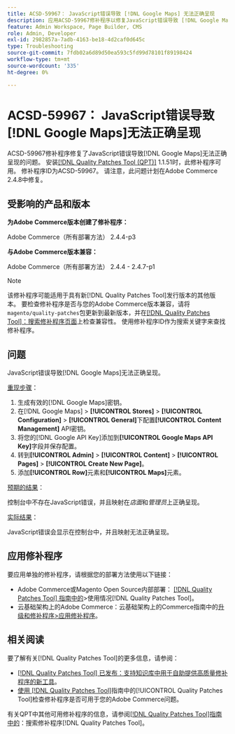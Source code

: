 ```yaml
---
title: ACSD-59967： JavaScript错误导致 [!DNL Google Maps] 无法正确呈现
description: 应用ACSD-59967修补程序以修复JavaScript错误导致 [!DNL Google Maps] 无法正确呈现的Adobe Commerce问题。
feature: Admin Workspace, Page Builder, CMS
role: Admin, Developer
exl-id: 2982857a-7adb-4163-be18-4d2caf0d645c
type: Troubleshooting
source-git-commit: 7fdb02a6d89d50ea593c5fd99d78101f89198424
workflow-type: tm+mt
source-wordcount: '335'
ht-degree: 0%

---
```


# ACSD-59967： JavaScript错误导致[!DNL Google Maps]无法正确呈现

ACSD-59967修补程序修复了JavaScript错误导致[!DNL Google Maps]无法正确呈现的问题。 安装[[!DNL Quality Patches Tool (QPT)]](https://experienceleague.adobe.com/zh-hans/docs/commerce-operations/tools/quality-patches-tool/quality-patches-tool-to-self-serve-quality-patches) 1.1.51时，此修补程序可用。 修补程序ID为ACSD-59967。 请注意，此问题计划在Adobe Commerce 2.4.8中修复。

## 受影响的产品和版本

**为Adobe Commerce版本创建了修补程序：**

Adobe Commerce（所有部署方法） 2.4.4-p3

**与Adobe Commerce版本兼容：**

Adobe Commerce（所有部署方法） 2.4.4 - 2.4.7-p1

>[!NOTE]
>
>该修补程序可能适用于具有新[!DNL Quality Patches Tool]发行版本的其他版本。 要检查修补程序是否与您的Adobe Commerce版本兼容，请将`magento/quality-patches`包更新到最新版本，并在[[!DNL Quality Patches Tool]：搜索修补程序页面](https://experienceleague.adobe.com/tools/commerce-quality-patches/index.html?lang=zh-Hans)上检查兼容性。 使用修补程序ID作为搜索关键字来查找修补程序。

## 问题

JavaScript错误导致[!DNL Google Maps]无法正确呈现。

<u>重现步骤</u>：

1. 生成有效的[!DNL Google Maps]密钥。
1. 在[!DNL Google Maps] > **[!UICONTROL Stores]** > **[!UICONTROL Configuration]** > **[!UICONTROL General]**&#x200B;下配置&#x200B;**[!UICONTROL Content Management]** API密钥。
1. 将您的[!DNL Google API Key]添加到&#x200B;**[!UICONTROL Google Maps API Key]**&#x200B;字段并保存配置。
1. 转到&#x200B;**[!UICONTROL Admin]** > **[!UICONTROL Content]** > **[!UICONTROL Pages]** > **[!UICONTROL Create New Page]**。
1. 添加&#x200B;**[!UICONTROL Row]**&#x200B;元素和&#x200B;**[!UICONTROL Maps]**&#x200B;元素。

<u>预期的结果</u>：

控制台中不存在JavaScript错误，并且映射在&#x200B;*店面*&#x200B;和&#x200B;*管理员*&#x200B;上正确呈现。

<u>实际结果</u>：

JavaScript错误会显示在控制台中，并且映射无法正确呈现。

## 应用修补程序

要应用单独的修补程序，请根据您的部署方法使用以下链接：

* Adobe Commerce或Magento Open Source内部部署： [[!DNL Quality Patches Tool] 指南中的](/help/tools/quality-patches-tool/usage.md)>使用情况[!DNL Quality Patches Tool]。
* 云基础架构上的Adobe Commerce：云基础架构上的Commerce指南中的[升级和修补程序>应用修补程序](https://experienceleague.adobe.com/docs/commerce-cloud-service/user-guide/develop/upgrade/apply-patches.html?lang=zh-Hans)。

## 相关阅读

要了解有关[!DNL Quality Patches Tool]的更多信息，请参阅：

* [[!DNL Quality Patches Tool] 已发布：支持知识库中用于自助提供高质量修补程序的新工具](https://experienceleague.adobe.com/zh-hans/docs/commerce-operations/tools/quality-patches-tool/quality-patches-tool-to-self-serve-quality-patches)。
* [使用 [!DNL Quality Patches Tool]](/help/tools/quality-patches-tool/patches-available-in-qpt/check-patch-for-magento-issue-with-magento-quality-patches.md)指南中的[!UICONTROL Quality Patches Tool]检查修补程序是否可用于您的Adobe Commerce问题。


有关QPT中其他可用修补程序的信息，请参阅[[!DNL Quality Patches Tool]指南中的](https://experienceleague.adobe.com/tools/commerce-quality-patches/index.html?lang=zh-Hans)：搜索修补程序[!DNL Quality Patches Tool]。
